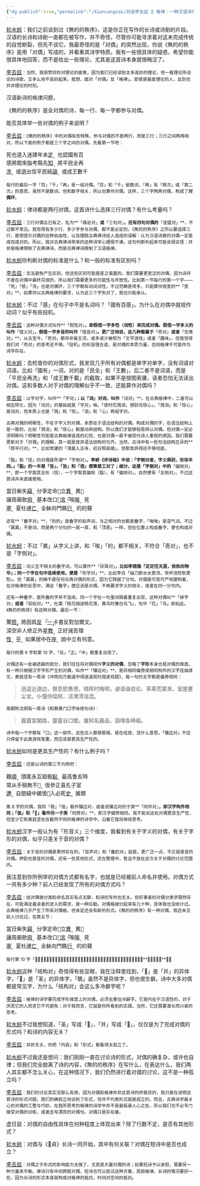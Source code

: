 ```yaml
---
{"dg-publish":true,"permalink":"/Xiancangzai/对话李去兹 ‖ 格律：一种汉语诗学及其草图（一）/","tags":["𣪊貞","李去兹","格律"],"created":"2025-03-03T17:12:00.288+08:00"}
---
```


<ins>轸水蚓</ins>：<kbd>我们之前谈到过《無的的秩序》，这是你正在写作的长诗或诗剧的片段。汉语的长诗和诗剧一直都在被写作，并不奇怪，尽管你可能寻求着对这未完成传统的自觉断裂，但先不谈它。我最奇怪的是「对偶」的突然出现，你说《無的的秩序》是用「对偶」写成的，并看重其诗学特质。我有一些很具体的疑惑，希望你能很具体地回答，而不是给出一些理论，尤其是这首诗本身就很晦涩了。</kbd>

<ins>李去兹</ins><small>：当然，我很赞同你对理论的疲惫，因为我们已经读到太多高妙的理论，但一看理论所谈论的诗歌，又多么地不高妙起来。我想，面对「对偶」及「格律」，即使是最爱理论的人，此刻也并非理论的时刻。</small>

汉语新诗的格律问题，

《無的的秩序》是全对偶的诗，每一行、每一字都参与对偶。

能否具体举一些对偶的例子来说明？

<ins>李去兹</ins><small>：《無的的秩序》中的对偶有些特殊，参与对偶的不是两行，而是三行；三行之间两两相对，所以下面的例子都是三个字之间的对偶。先看第一节吧：</small>

<div class="poem">
<pre>
死也道入迷建年未<ins>定</ins><sub>，</sub>也認國有百
感將闖來脂考縣先<ins>知</ins><sub>，</sub>將平民全再
<ins>洗</ins><sub>，</sub>或退出信平民結<ins>論</ins><sub>，</sub>或成王數千
</pre></div>

<small>每行的最后一字「百」「千」「再」是一组对偶。「百」和「千」是数词，「再」有「两次」或「第二次」的意思，虽然不是数词，但和数字相关，所以也算作对偶。这样，三个字两两对偶，构成了**对偶环**。</small>

<ins>轸水蚓</ins>：律诗都是两行对偶，这首诗什么选择三行对偶？有什么考量吗？

<ins>李去兹</ins><small>：三行对偶古已有之，名为**「鼎足对」**或**「三句对」**，还有四句对偶的**「连璧对」**，不过都不常见。我觉得有多少行、多少字参与对偶，都不是必定的。《無的的秩序》之所以要选择三行，是想提示对偶的这种自由性，以及摆脱古典律诗给人造成的误解：认为汉语诗歌的对偶一定是成双成对的。所以，我对古典律诗带来的这种诗学心理很不满，这句判断听起来可能会很古怪：并非是格律限制了古典律诗，而是古典律诗限制了汉语格律。</small>

<ins>轸水蚓</ins>你判断对偶的标准是什么？和一般的标准有区别吗？

<ins>李去兹</ins><small>：无法避免产生区别，但这些区别可能是差之毫厘的。我们需要更宽泛的对偶，因为诗并不是在对偶中最终完成的，所以我们需要更多的可能性与开放性。比如第一节每行的第一个字——「死」「感」「洗」也是对偶环，三个字都有动词词性，不过范畴差得多，只能算作很宽的**「宽对」**，如果你以古典格律的要求，认为这三个字失对了，我也只能承认。</small>

<ins>轸水蚓</ins>：不过「感」在句子中不是名词吗？「國有百感」。为什么在对偶中就视作动词？似乎有些投机。

<ins>李去兹</ins><small>：这种对偶方式叫作**「假性对」**，即假借一字多性（词性）来完成对偶。假借一字多义的叫作**「借义对」**，假借一字多音的叫作**「借音对」**。更广泛地说，这几种都属于**「奇对」**或者**「无情对」**。从古至今，「奇对」都并非最主流，或多或少被视为「文字游戏」或者「趣味」，但我觉得我们对「奇对」的思考还不够。「投机」的形容很合适，是对偶的本质力量，否则格律不可能作为诗学存在。</small>

<ins>轸水蚓</ins>：去检查你的对偶形式，我发现几乎所有对偶都是单字对单字，没有词语对词语。比如「國有」一词，对的是「民全」和「王數」，后二者不是词语，而是「平民全再洗」和「成王數千載」的截取，如果不是按图索骥，读者恐怕无法读出对偶。这和多数人对于对偶的理解似乎不一致，还能算作对偶吗？

<ins>李去兹</ins><small>：以字对字，叫作**「字对」**；以「词」对词，叫作**「词对」**。在古典格律中，二者可以相互转化，因为「词对」的基础就是「字对」嘛。「感时花溅泪，恨别鸟惊心」，「溅泪」和「惊心」是词对，但本质上也是「溅」和「惊」、「泪」和「心」两组字对。</small>

<small>古典对偶的明晰性，不在于字义的对偶，本质在于语法结构的对偶。构成对偶的字，在语法结构上是一致的，比如「溅泪」和「惊心」都是动宾结构。所以我们才能够轻易辨认对偶。但对偶一定必须明晰吗？明晰性可能是古典格律造成的幻觉，也是对偶一直不被现代诗人重视的原因。我们需要更新对于「对偶」的理解，其一就是放弃语法结构的匀齐。当然，古诗中有一些句法结构互异的**「假平行对」**，比如常建的「清晨入古寺，初日照高楼」，但那放弃得还不够彻底。</small>

<small>「脂」和「信」的对偶是所谓**「字侧对」**，李峤《评诗格》中说：「字侧对者，字义俱别，形体半同。」「脂」的一半是「旨」，「旨」和「信」便算是工对了；细分，这是「字侧对」中的**「偏侧对」**，即一个字取其全形（信），一个字取其偏侧（脂）。有「偏侧对」，自然便有「全侧对」，不过这首诗并未直接使用。</small>

<div class="poem">
<pre>
當日柴失<ins>竊</ins><sub>，</sub>分爭定命󰷹立<ins>異</ins><sub>，</sub>異𰹄
讓周廟欹<ins>飛</ins><sub>，</sub>基本改口𠄵<ins>言</ins><sub style="letter-spacing: -0.8em">：</sub><cite>「</cite>唉<ins>唉</ins><sub>，</sub>見
<ins>塞</ins><sub>、</sub>夏杜逋<ins>亡</ins><sub>，</sub>全躰向門騳<ins>行</ins><sub>，</sub>的的聲
</pre></div>

<small>还有**「叠字对」**，「的的」是叠字的拟声词，与之相对的也都是叠字，「唉唉」是语气词，不过「異異」不是词，而是两个分句的一尾一首，和「顶真」一样，但在位置上构成叠字，便也构成对偶。</small>

<ins>轸水蚓</ins>：不过「異」从字义上讲，和「唉」「的」都不相关，不符合「奇对」，也不是「字侧对」。

<ins>李去兹</ins><small>：词义互不相关的叠字词，可以算作**「异珠对」**，比如李商隐「定定住天涯，依依向物华」；同一个字在句中连续使用，便是**「衔字对」**，比如李白「抽刀断水水更流，举杯消愁愁更愁」。但「異異」的确不是任何古典对偶的形式，因为它跨越了分句。对偶是可宽可严地建构着，在对格律的反思中，满足「叠字」便应该是对偶，不再要求字义的相关，或者在同一分句内。</small>

<small>还有一种叠字，是所叠的字并不连续。同一个字在一句里间隔着重复出现，这种对偶叫**「掉字对」**或者**「双拟对」**，杜甫「桃花细逐杨花落，黄鸟时兼白鸟飞」，句中「花」「鸟」即如此。《無的的秩序》有这种对偶，最后一节：</small>

<div class="poem">
<pre>
驚<ins>險</ins><sub style="letter-spacing: -0.8em">。</sub><sub>」</sub>將因爲<ins>反</ins><cite>「</cite><ins>一</ins><sub style="letter-spacing: -0.8em">」</sub><sub style="letter-spacing: -0.8em">，</sub>卡書反對加爾文。
深空非人修正外星<ins>教</ins><sub>，</sub>正好減吾理
<ins>性</ins><sub>，</sub><ins>平</ins><sub>，</sub>如果居中在<ins>座</ins><sub>，</sub>說中立有何意。
</pre></div>

<small>每行的第 6 字和第 10 字，「反」「正」「中」都重复出现了。</small>

<small>对偶还有一处被遮蔽的部分，我们往往将对偶视作**字义的对偶**，忽略了**字形**本身也是对偶的维度。有一种只根据汉字字形产生的对偶，叫作**「镶边对」**，是将相同偏旁或相同构件的汉字连缀成文，黄庭坚有一首诗《冲雨向万载道中得逍遥观托宿遂戏题》，每一句的五字都是偏旁相同：</small>

> 逍遥近道边，憩息慰惫懑。晴晖时晦明，谑语谐谠论。草莱荒蒙茏，室屋壅尘坌。仆僮侍偪侧，泾渭清浊混。

<small>南朝陈沈炯有一首诗《和蔡黄门口字咏绝句诗》：</small>

> 囂囂宮閣路，靈靈谷口閭。誰知名器品，語哩各崎嶇。

<small>诗中每一个字都有「口」这一部件。这些古人都很极端，是在炫技，没什么意思。「镶边对」不应只停留于此类游戏笔墨，而应该是更具生产性的。</small>

<ins>轸水蚓</ins>如何是更具生产性的？有什么例子吗？

<ins>李去兹</ins><small>：还是以诗的第三节为例吧：</small>

<div class="poem">
<pre>
難<ins>順</ins><sub>，</sub>頭尾永互廻极<ins>點</ins><sub>，</sub>最高鲁亥時
常从手稿無不<ins>󱖖</ins><sub>，</sub>伋參正喜孔子室
<ins>邇</ins><sub>，</sub>自脗縫中緩忣󶠑入必死<ins>史</ins><sub>。</sub>誰類
</pre></div>

<small>第 8 字的对偶，我将「极」「伋」看作镶边对，或者说镶边对的子类**「同件对」**，即汉字构件相同；「伋」和「󶠑」看作另一子类**「同旁对」**，即汉字偏旁相同。我不能说这处对偶更具生产性，但至少它和黄庭坚处在截然不同的格律的诗学中，沿着它我将继续思考。</small>

<ins>轸水蚓</ins>汉字一般认为有「形音义」三个维度，我看到有关于字义的对偶，有关于字形的对偶，似乎只差关于音的对偶？

<ins>李去兹</ins><small>：关于音的对偶是果然存在的，「双声对」和「叠韵对」就是。更广泛一点，平仄就是音的对偶。押韵也是音的对偶，还有一些其他形式，还在整理中，暂且不放在这次关于对偶的讨论范围内。</small>

我注意到你所例举的对偶方式都有名字，也就是已经被前人命名并使用。对偶方式一共有多少种？前人已经发现了所有的对偶方式吗？

<ins>李去兹</ins><small>：给对偶做分类和命名其实有点无聊，和诗的写作也无关。但好事者的对偶分类学既然存在，可能满足着读者的进入的需求，是一种后勤。对偶格细分起来有几十种，具体我也没统计过。古典格律几乎产生了所有对偶格，但肯定还会有新的形式。《無的的秩序》有一种对偶，我还未见前人讨论过，在第五节：</small>

<div class="poem">
<pre>
當日柴失<ins>竊</ins><sub>，</sub>分爭定命󰷹立<ins>異</ins><sub>，</sub>異𰹄
讓周廟欹<ins>飛</ins><sub>，</sub>基本改口𠄵<ins>言</ins><sub style="letter-spacing: -0.8em">：</sub><cite>「</cite>唉<ins>唉</ins><sub>，</sub>見
<ins>塞</ins><sub>、</sub>夏杜逋<ins>亡</ins><sub>，</sub>全躰向門騳<ins>行</ins><sub>，</sub>的的聲
</pre></div>

<small>每行第 10 字「󰷹」「𠄵」「騳」结构极相似，都由单个部件一左一右重复而成，姑且把这种对偶叫作**「结构对」**吧。</small>

<ins>轸水蚓</ins>这种「结构对」奇怪得有些显眼，我在注释里找到，「󰷹」是「并」的异体字，「𠄵」是「圣」的异体字，「騳」虽然不是异体字，但也很生僻。诗中大多对偶都是常见字，为什么「结构对」会这么多冷僻字呢？

<ins>李去兹</ins><small>：格律的诗学要完成字形维度上的对偶，必须去重估冷僻字。它是内在于汉语性的，对于厌恶它的人而言它不可避免；对于我而言，它就是你所看到的实践，当然，它还需要漫长而兴奋的思考。</small>

<ins>轸水蚓</ins>不过我想知道，「圣」写成「𠄵」，「并」写成「󰷹」，仅仅是为了完成对偶的形式吗？和诗的内容无关？

<ins>李去兹</ins><small>：并非无关，你把「内容」和「形式」都看得太孤立了。</small>

<ins>轸水蚓</ins>不过我还是想问：我们刚刚一直在讨论诗的形式，对偶的确复杂，或许也自律；但我们完全脱离了诗的内容，《無的的秩序》在写什么，在表达什么，我们两人其实都不怎么关心，在这种情况下，我们仍然进行着对偶的讨论，这不是一种孤立吗？

<ins>李去兹</ins><small>：我们的讨论其实没那么有效，因为对偶和格律并非这首诗的终极目的，我只是在说明这首诗的形式问题，我们的确孤立地谈到了形式，但并不代表形式就是孤立的。而且，古典诗学最关心的对偶的工整与巧妙，在我所思考的格律的诗学中并不是最振奋人心之处，所以我们也不必专门接受对偶的训练，或者去写漂亮的对偶句。对偶只是存在着。</small>

虚日鼠：对偶的自由性具体在何种程度上体现出来？除了行数不定，是否有其他形式？

<ins>轸水蚓</ins>：对偶与《𣪊貞》长诗一同开始，其中有何关联？对偶在短诗中是否也成立？

<ins>李去兹</ins><small>：对偶之于形式的影响能力太强了，尤其是大量对偶的诗；如果短诗予以承担，需要另一种力量来平衡。律诗只有中间两联对偶，短诗也可以尝试这种方案，局部格律。长诗的情况要好一些，因为长诗的形式本身就构成对格律的抵抗，时间对空间的抵抗。</small>
